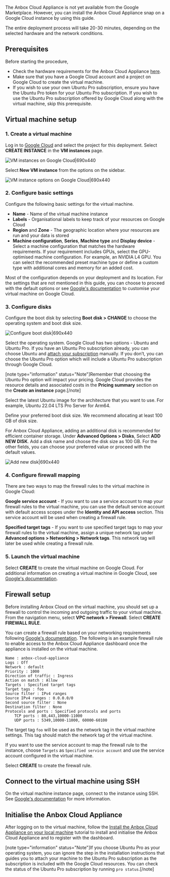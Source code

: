 The Anbox Cloud Appliance is not yet available from the Google Marketplace. However, you can install the Anbox Cloud Appliance snap on a Google Cloud instance by using this guide.

The entire deployment process will take 20-30 minutes, depending on the selected hardware and the network conditions.

## Prerequisites

Before starting the procedure,
* Check the hardware requirements for the Anbox Cloud Appliance [here](https://discourse.ubuntu.com/t/17734).
* Make sure that you have a Google Cloud account and a project on Google Cloud to create the virtual machine.
* If you wish to use your own Ubuntu Pro subscription, ensure you have the Ubuntu Pro token for your Ubuntu Pro subscription. If you wish to use the Ubuntu Pro subscription offered by Google Cloud along with the virtual machine, skip this prerequisite.

## Virtual machine setup

### 1. Create a virtual machine
Log in to [Google Cloud](https://console.cloud.google.com) and select the project for this deployment. Select **CREATE INSTANCE** in the **VM instances** page.

![VM instances on Google Cloud|690x440](https://assets.ubuntu.com/v1/d44bd0dd-VM-instance.png)

Select **New VM instance** from the options on the sidebar.

![VM instance options on Google Cloud|690x440](https://assets.ubuntu.com/v1/cbc94514-Instance-options.png)

### 2. Configure basic settings

Configure the following basic settings for the virtual machine. 

* **Name** - Name of the virtual machine instance
* **Labels** - Organisational labels to keep track of your resources on Google Cloud
* **Region** and **Zone** - The geographic location where your resources are run and your data is stored
* **Machine configuration**, **Series**, **Machine type** and **Display device** - Select a machine configuration that matches the hardware requirements. If your requirement includes GPUs, select the GPU-optimised machine configuration. For example, an NVIDIA L4 GPU. You can select the recommended preset machine type or define a custom type with additional cores and memory for an added cost.

Most of the configuration depends on your deployment and its location. For the settings that are not mentioned in this guide, you can choose to proceed with the default options or see [Google's documentation](https://cloud.google.com/compute/docs/instances/create-start-instance) to customise your virtual machine on Google Cloud.

### 3. Configure disks

Configure the boot disk by selecting **Boot disk > CHANGE** to choose the operating system and boot disk size.

![Configure boot disk|690x440](https://assets.ubuntu.com/v1/d85bed8c-boot-disk-config.png)

Select the operating system. Google Cloud has two options - Ubuntu and Ubuntu Pro. If you have an Ubuntu Pro subscription already, you can choose Ubuntu and [attach your subscription](https://discourse.ubuntu.com/t/22681#attach-ubuntu-pro) manually. If you don’t, you can choose the Ubuntu Pro option which will include a Ubuntu Pro subscription through Google Cloud. 

[note type="information" status="Note"]Remember that choosing the Ubuntu Pro option will impact your pricing. Google Cloud provides the resource details and associated costs in the **Pricing summary** section on the **Create an instance** page.[/note]

Select the latest Ubuntu image for the architecture that you want to use. For example, Ubuntu 22.04 LTS Pro Server for Arm64.

Define your preferred boot disk size. We recommend allocating at least 100 GB of disk size.

For Anbox Cloud Appliance, adding an additional disk is recommended for efficient container storage. Under **Advanced Options > Disks**, Select **ADD NEW DISK**. Add a disk name and choose the disk size as 100 GB. For the other fields, you can choose your preferred value or proceed with the default values. 

![Add new disk|690x440](https://assets.ubuntu.com/v1/29645ed9-add-new-disk.png)

### 4. Configure firewall mapping

There are two ways to map the firewall rules to the virtual machine in Google Cloud:

**Google service account** - If you want to use a service account to map your firewall rules to the virtual machine, you can use the default service account with default access scopes under the **Identity and API access** section. This service account will be used when creating a firewall rule.

**Specified target tags** - If you want to use specified target tags to map your firewall rules to the virtual machine, assign a unique network tag under **Advanced options > Networking > Network tags**. This network tag will later be used while creating a firewall rule.

### 5. Launch the virtual machine

Select **CREATE** to create the virtual machine on Google Cloud. For additional information on creating a virtual machine in Google Cloud, see [Google's documentation](https://cloud.google.com/compute/docs/instances/create-start-instance).

## Firewall setup

Before installing Anbox Cloud on the virtual machine, you should set up a firewall to control the incoming and outgoing traffic to your virtual machine. From the navigation menu, select **VPC network > Firewall**. Select **CREATE FIREWALL RULE**. 

You can create a firewall rule based on your networking requirements following [Google's documentation](https://cloud.google.com/firewall/docs/using-firewalls). The following is an example firewall rule to enable access to the Anbox Cloud Appliance dashboard once the appliance is installed on the virtual machine. 

```
Name : anbox-cloud-appliance
Logs : Off
Network : default
Priority : 1000
Direction of traffic : Ingress
Action on match : Allow
Targets : Specified target tags
Target tags : foo
Source filter : IPv4 ranges
Source IPv4 ranges : 0.0.0.0/0
Second source filter : None
Destination filter : None
Protocols and ports : Specified protocols and ports
    TCP ports : 80,443,10000-11000
    UDP ports : 5349,10000-11000, 60000-60100
```
The target tag `foo` will be used as the network tag in the virtual machine settings. This tag should match the network tag of the virtual machine.

If you want to use the service account to map the firewall rule to the instance, choose `Targets` as `Specified service account` and use the service account configured in the virtual machine.

Select **CREATE** to create the firewall rule.

## Connect to the virtual machine using SSH

On the virtual machine instance page, connect to the instance using SSH. See [Google's documentation](https://cloud.google.com/compute/docs/ssh-in-browser) for more information. 

## Initialise the Anbox Cloud Appliance

After logging on to the virtual machine, follow the [Install the Anbox Cloud Appliance on your local machine](https://discourse.ubuntu.com/t/22681) tutorial to install and initialise the Anbox Cloud Appliance and to register with the dashboard.

[note type="information" status="Note"]If you choose Ubuntu Pro as your operating system, you can ignore the step in the installation instructions that guides you to attach your machine to the Ubuntu Pro subscription as the subscription is included with the Google Cloud resources. You can check the status of the Ubuntu Pro subscription by running `pro status`.[/note]






